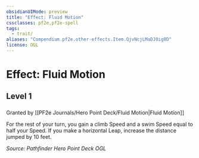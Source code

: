 ```yaml
---
obsidianUIMode: preview
title: "Effect: Fluid Motion"
cssclasses: pf2e,pf2e-spell
tags:
  - trait/
aliases: "Compendium.pf2e.other-effects.Item.QjvNcjLMaDJ0ig0D"
license: OGL
---
```

# Effect: Fluid Motion
## Level 1
### 






Granted by [[PF2e Journals/Hero Point Deck/Fluid Motion|Fluid Motion]]

For the rest of your turn, you gain a climb Speed and a swim Speed equal to half your Speed. If you make a horizontal Leap, increase the distance jumped by 10 feet.

*Source: Pathfinder Hero Point Deck*
*OGL*